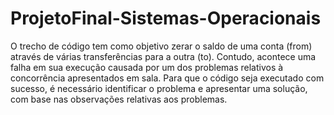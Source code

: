 # ProjetoFinal-Sistemas-Operacionais
O trecho de código tem como objetivo zerar o saldo de uma conta (from) através de várias transferências para a outra (to). Contudo, acontece uma falha em sua execução causada por um dos problemas relativos à concorrência apresentados em sala. Para que o código seja executado com sucesso, é necessário identificar o problema e apresentar uma solução, com base nas observações relativas aos problemas.
